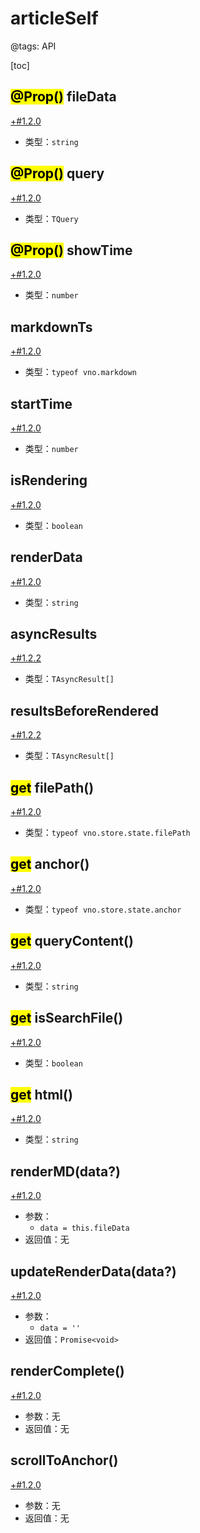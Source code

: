 # articleSelf

@tags: API

[toc]

## <mark>@Prop()</mark> fileData

[+#1.2.0](/snippets/version-when-last-update.md)

- 类型：`string`

## <mark>@Prop()</mark> query

[+#1.2.0](/snippets/version-when-last-update.md)

- 类型：`TQuery`

## <mark>@Prop()</mark> showTime

[+#1.2.0](/snippets/version-when-last-update.md)

- 类型：`number`

## markdownTs

[+#1.2.0](/snippets/version-when-last-update.md)

- 类型：`typeof vno.markdown`

## startTime

[+#1.2.0](/snippets/version-when-last-update.md)

- 类型：`number`

## isRendering

[+#1.2.0](/snippets/version-when-last-update.md)

- 类型：`boolean`

## renderData

[+#1.2.0](/snippets/version-when-last-update.md)

- 类型：`string`

## asyncResults

[+#1.2.2](/snippets/version-when-last-update.md)

- 类型：`TAsyncResult[]`

## resultsBeforeRendered

[+#1.2.2](/snippets/version-when-last-update.md)

- 类型：`TAsyncResult[]`

## <mark>get</mark> filePath()

[+#1.2.0](/snippets/version-when-last-update.md)

- 类型：`typeof vno.store.state.filePath`

## <mark>get</mark> anchor()

[+#1.2.0](/snippets/version-when-last-update.md)

- 类型：`typeof vno.store.state.anchor`

## <mark>get</mark> queryContent()

[+#1.2.0](/snippets/version-when-last-update.md)

- 类型：`string`

## <mark>get</mark> isSearchFile()

[+#1.2.0](/snippets/version-when-last-update.md)

- 类型：`boolean`

## <mark>get</mark> html()

[+#1.2.0](/snippets/version-when-last-update.md)

- 类型：`string`

## renderMD(data?)

[+#1.2.0](/snippets/version-when-last-update.md)

- 参数：
    - `data = this.fileData`
- 返回值：无

## updateRenderData(data?)

[+#1.2.0](/snippets/version-when-last-update.md)

- 参数：
    - `data = ''`
- 返回值：`Promise<void>`

## renderComplete()

[+#1.2.0](/snippets/version-when-last-update.md)

- 参数：无
- 返回值：无

## scrollToAnchor()

[+#1.2.0](/snippets/version-when-last-update.md)

- 参数：无
- 返回值：无
